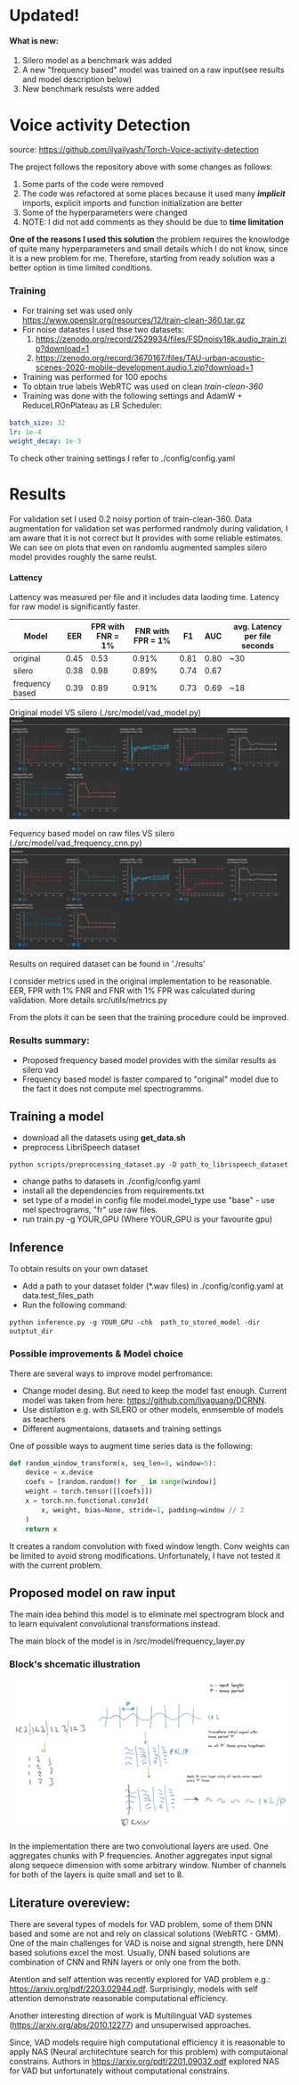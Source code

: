#  Updated!
#### What is new:
1. Silero model as a benchmark was added
2. A new "frequency based" model was trained on a raw input(see results and model description below)
3. New benchmark resulsts were added


# Voice activity Detection

source: https://github.com/ilyailyash/Torch-Voice-activity-detection

The project follows the repository above with some changes as follows:

1. Some parts of the code were removed
2. The code was refactored at some places because it used many **_implicit_** imports, explicit imports and function initialization are better
3. Some of the hyperparameters were changed
4. NOTE: I did not add comments as they should be due to **time limitation**

**One of the reasons I used this solution** the problem requires the knowlodge of quite many hyperparameters and small details which I do not know, since it is a new problem for me.
Therefore, starting from ready solution was a better option in time limited conditions.

### Training

- For training set was used only https://www.openslr.org/resources/12/train-clean-360.tar.gz
- For noise datastes I used thse two datasets:
  1. https://zenodo.org/record/2529934/files/FSDnoisy18k.audio_train.zip?download=1
  2. https://zenodo.org/record/3670167/files/TAU-urban-acoustic-scenes-2020-mobile-development.audio.1.zip?download=1
- Training was performed for 100 epochs
- To obtain true labels WebRTC was used on clean _train-clean-360_
- Training was done with the following settings and AdamW + ReduceLROnPlateau as LR Scheduler:

```yaml
batch_size: 32
lr: 1e-4
weight_decay: 1e-3
```

To check other training settings I refer to ./config/config.yaml

# Results

For validation set I used 0.2 noisy portion of train-clean-360.
Data augmentation for validation set was performed randmoly during validation, I am aware that it is not correct but It provides with some reliable estimates. We can see on plots that even on randomlu augmented samples silero model provides roughly the same reulst.
#### Lattency
Lattency was measured per file and it includes data laoding time.
Latency for raw model is significantly faster.


| Model   | EER  | FPR with FNR = 1% | FNR with FPR = 1% | F1   | AUC  | avg. Latency per file seconds |
| ------- | ---- | ----------------- | ----------------- | ---- | ---- | ----------------------------- |
| original    | 0.45 | 0.53              | 0.91%             | 0.81 | 0.80 | ~30                           |
| silero  | 0.38 | 0.98              | 0.89%             | 0.74 | 0.67 |                               |
| frequency based | 0.39 | 0.89              | 0.91%             | 0.73 | 0.69 | ~18                           |


Original model VS silero (./src/model/vad_model.py)
![base vs silerj](/images/silero_base.png)

Fequency based model on raw files VS silero (./src/model/vad_frequency_cnn.py)
![base vs silerj](/images/silero_base.png)


Results on required dataset can be found in './results'

I consider metrics used in the original implementation to be reasonable. EER, FPR with 1% FNR and FNR with 1% FPR was calculated during validation. More details src/utils/metrics.py

From the plots it can be seen that the training procedure could be improved.

### Results summary:
- Proposed frequency based model provides with the similar results as silero vad
- Frequency based model is faster compared to "original" model due to the fact it does not compute mel spectrogramms.

## Training a model

- download all the datasets using **get_data.sh**
- preprocess LibriSpeech dataset

```
python scripts/preprocessing_dataset.py -D path_to_librispeech_dataset
```

- change paths to datasets in ./config/config.yaml
- install all the dependencies from requirements.txt
- set type of a model in config file model.model_type use "base" - use mel spectrograms, "fr" use raw files.
- run train.py -g YOUR_GPU (Where YOUR_GPU is your favourite gpu)

## Inference

To obtain results on your own dataset

- Add a path to your dataset folder (\*.wav files) in ./config/config.yaml at data.test_files_path
- Run the following command:

```
python inference.py -g YOUR_GPU -chk  path_to_stored_model -dir outptut_dir
```

### Possible improvements & Model choice

There are several ways to improve model perfromance:

- Change model desing. But need to keep the model fast enough.
  Current model was taken from here: https://github.com/liyaguang/DCRNN.
- Use distilation e.g. with SILERO or other models, enmsemble of models as teachers
- Different augmentaions, datasets and training settings

One of possible ways to augment time series data is the following:

```python
def random_window_transform(x, seq_len=0, window=5):
    device = x.device
    coefs = [random.random() for _ in range(window)]
    weight = torch.tensor([[coefs]])
    x = torch.nn.functional.conv1d(
        x, weight, bias=None, stride=1, padding=window // 2
    )
    return x
```

It creates a random convolution with fixed window length. Conv weights can be limited to avoid strong modifications. Unfortunately, I have not tested it with the current problem.

## Proposed model on raw input

The main idea behind this model is to eliminate mel spectrogram block and to learn equivalent convolutional transformations instead.

The main block of the model is in /src/model/frequency_layer.py 

### Block's shcematic illustration

![raw input modelj](/images/frmodel.png)

In the implementation there are two convolutional layers are used. One aggregates chunks with P frequencies. Another
aggregates input signal along sequece dimension with some arbitrary window. Number of channels for both of the layers is quite small and set to 8.


## Literature overeview:

There are several types of models for VAD problem, some of them DNN based and some are not and rely on classical solutions (WebRTC - GMM). One of the main challenges for VAD is noise and signal strength, here DNN based solutions excel the most. Usually, DNN based solutions are combination of CNN and RNN layers or only one from the both.

Atention and self attention was recently explored for VAD problem e.g.:
https://arxiv.org/pdf/2203.02944.pdf. Surprisingly, models with self attention demonstrate reasonable computational efficiency.

Another interesting direction of work is Multilingual VAD systemes (https://arxiv.org/abs/2010.12277) and unsuperwised approaches.

Since, VAD models require high computational efficiency it is reasonable to apply NAS (Neural architechture search for this problem) with computaional constrains. Authors in https://arxiv.org/pdf/2201.09032.pdf explored NAS for VAD but unfortunately without computational constrains.

